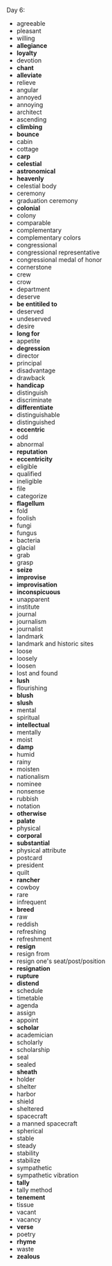 Day 6:

- agreeable
- pleasant
- willing
- **allegiance**
- **loyalty**
- devotion
- **chant**
- **alleviate**
- relieve
- angular
- annoyed
- annoying
- architect
- ascending
- **climbing**
- **bounce**
- cabin
- cottage
- **carp**
- **celestial**
- **astronomical**
- **heavenly**
- celestial body
- ceremony
- graduation ceremony
- **colonial**
- colony
- comparable
- complementary
- complementary colors
- congressional
- congressional representative
- congressional medal of honor
- cornerstone
- crew
- crow
- department
- deserve
- **be entitiled to**
- deserved
- undeserved
- desire
- **long for**
- appetite
- **degression**
- director
- principal
- disadvantage
- drawback
- **handicap**
- distinguish
- discriminate
- **differentiate**
- distinguishable
- distinguished
- **eccentric**
- odd
- abnormal
- **reputation**
- **eccentricity**
- eligible
- qualified
- ineligible
- file
- categorize
- **flagellum**
- fold
- foolish
- fungi
- fungus
- bacteria
- glacial
- grab
- grasp
- **seize**
- **improvise**
- **improvisation**
- **inconspicuous**
- unapparent
- institute
- journal
- journalism
- journalist
- landmark
- landmark and historic sites
- loose
- loosely
- loosen
- lost and found
- **lush**
- flourishing
- **blush**
- **slush**
- mental
- spiritual
- **intellectual**
- mentally
- moist
- **damp**
- humid
- rainy
- moisten
- nationalism
- nominee
- nonsense
- rubbish
- notation
- **otherwise**
- **palate**
- physical
- **corporal**
- **substantial**
- physical attribute
- postcard
- president
- quilt
- **rancher**
- cowboy
- rare
- infrequent
- **breed**
- raw
- reddish
- refreshing
- refreshment
- **resign**
- resign from
- resign one's seat/post/position
- **resignation**
- **rupture**
- **distend**
- schedule
- timetable
- agenda
- assign
- appoint
- **scholar**
- academician
- scholarly
- scholarship
- seal
- sealed
- **sheath**
- holder
- shelter
- harbor
- shield
- sheltered
- spacecraft
- a manned spacecraft
- spherical
- stable
- steady
- stability
- stabilize
- sympathetic
- sympathetic vibration
- **tally**
- tally method
- **tenement**
- tissue
- vacant
- vacancy
- **verse**
- poetry
- **rhyme**
- waste
- **zealous**




